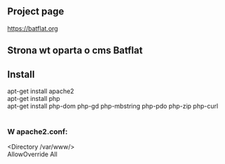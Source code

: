 ## Project page

https://batflat.org

## Strona wt oparta o cms Batflat

## Install

apt-get install apache2<br>
apt-get install php<br>
apt-get install php-dom php-gd php-mbstring php-pdo php-zip php-curl<br>
<br>
### W apache2.conf:<br>
<Directory /var/www/><br>
AllowOverride All<br>
</Directory><br>
